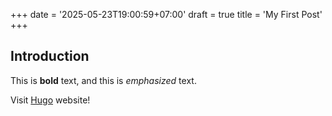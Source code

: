 +++
date = '2025-05-23T19:00:59+07:00'
draft = true
title = 'My First Post'
+++

## Introduction

This is **bold** text, and this is *emphasized* text.

Visit [Hugo](https://gohugo.io) website!